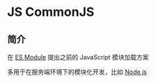 # JS CommonJS

## 简介

在 [ES Module](./es-modules.md) 提出之前的 JavaScript 模块加载方案

多用于在服务端环境下的模块化开发，比如 [Node.js](/notes/web-back-end/node-js/)
